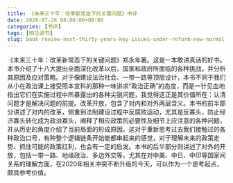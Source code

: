 ```yaml
---
title: 《未来三十年：改革新常态下的关键问题》书评
date: 2020-07-28 08:00:00+08:00
categories: [书评]
tags: [响马读书]
slug: book-review-next-thirty-years-key-issues-under-reform-new-normal
---
```


《未来三十年：改革新常态下的关键问题》郑永年著。这是一本敢讲真话的好书。本书介绍了十八大提出全面深化改革以后，国家和政府所面临的各种挑战，并分析其原因及应对策略。对于像建设法治社会、一带一路等顶层设计，本书不同于我们从小在政治课上接受照本宣科的那种一味讲求“政治正确”的态度，而是一针见血地指出它们在实施过程中所暴露出的各种尖锐问题，我觉得这正是其价值所在：认清问题才是解决问题的前提。改革开放，包含了对内和对外两层含义。本书的前半部分讲述了对内的改革，侧重到法制建设过程中反腐败运动，尤其是反寡头，防止经济寡头转化成为政治寡头，阐释了相应政策的必要性及细节上应注意的各种问题，并从历史的角度介绍了当前局面的形成原因，这对于重新思考过去我们接触过的各种政治口号，有种整个逻辑链条开始能都串起来的感觉，对于理解未来的政策走势、抓住可能的政策红利，也会有一定的启发。本书的后半部分则讲述了对外的开放，包括一带一路、地缘政治、多边外交等，尤其在对中美、中日、中印等国家间关系的理解方面，在2020年相关冲突不断升级的今天，可以作为一个思考起点，颇具参考价值。
